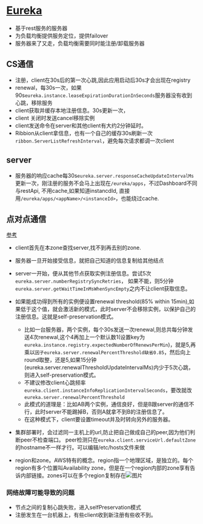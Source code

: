 # [Eureka](https://github.com/Netflix/eureka/wiki/Eureka-at-a-glance)

+ 基于rest服务的服务器
+ 为负载均衡提供服务定位，提供failover
+ 服务器来了又走，负载均衡需要同时能注册/卸载服务器

## CS通信

+ 注册，client在30s后的第一次心跳,因此应用启动后30s才会出现在registry
+ renewal，每30s一次，如果90s`eureka.instance.leaseExpirationDurationInSeconds`服务器没有收到心跳，移除服务
+ client获取并缓存本地注册信息。30s更新一次，
+ client 关闭时发送cancel移除实例
+ client发送命令在server和其他client有大约2分钟延时。
+ Ribbion从client拿信息，也有一个自己的缓存30s刷新一次`ribbon.ServerListRefreshInterval`，避免每次请求都调一次client

## server

+ 服务器的响应cache每30s`eureka.server.responseCacheUpdateIntervalMs`更新一次，刚注册的服务不会马上出现在`/eureka/apps`，不过Dashboard不同与restApi, 不用cache,如果知道instancdId, 直接用`/eureka/apps/<appName>/<instanceId>`，也能绕过cache.

## 点对点通信

[参考](https://blog.asarkar.org/technical/netflix-eureka/)

+ client首先在本zone查找server,找不到再去别的zone.
+ 服务器一旦开始接受信息，就把自己知道的信息复制给其他结点
+ server一开始，便从其他节点获取实例注册信息。尝试5次`eureka.server.numberRegistrySyncRetries`， 如果不能，则5分钟`eureka.server.getWaitTimeInMsWhenSyncEmpty`之内不让client获取信息。
+ 如果能成功得到所有的实例便设置renewal threshold(85% within 15min),如果低于这个值，就会激活新的模式，此时server不会移除实例，以保护自己的注册信息。这就是self-preservation模式。
  + 比如一台服务器，两个实例，每个30s发送一次renewal,则总共每分钟发送4次renewal,这个4再加上一个默认数1(设置key为`eureka.instance.registry.expectedNumberOfRenewsPerMin`)，就是5,再乘以`因子eureka.server.renewalPercentThreshold缺省0.85`，然后向上round取整，还是5,如果15分钟(eureka.server.renewalThresholdUpdateIntervalMs)内少于5次心跳，则进入self-preservation模式。
  + 不建议修改client心跳频率`eureka.client.instanceInfoReplicationIntervalSeconds`，要改就改`eureka.server.renewalPercentThreshold`
  + 此模式的道理是：比如AB两个实例，通信良好，但是B跟server的通信不行，此时server不能踢掉B，否则A就拿不到B的注册信息了。
  + 在这种模式下，client要设置timeout并及时转向另外的服务器。

+ 集群部署时，会过滤同一主机上的url,防止把自己做成自己的peer,因为他们判断peer不检查端口。 peer检测只在`eureka.client.serviceUrl.defaultZone`的hostname不一样才行。可以编辑/etc/hosts文件来做
+ region和zone。AWS特有的概念。region指一个地理区域，是独立的。每个region有多个位置叫Availability zone，但是在一个region内部的zone享有告诉内部链接。zones可以在多个region复制存在![图片](https://blog.asarkar.org/assets/images/aws-regions.png)

### 网络故障可能导致的问题

+ 节点之间的复制心跳失败，进入selfPreservation模式
+ 注册发生在一台机器上，有些client收到新注册有些收不到。
